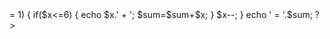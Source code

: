 <?php  
$x = 10;
$sum=0;
while($x >= 1)
{	
	
    if($x<=6)
    {
    
  		echo $x.' + ';
  		$sum=$sum+$x;
        
        
        
    }
    
    $x--;
    
}
echo ' = '.$sum;
?>  

